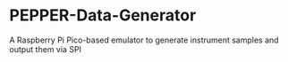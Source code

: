 # PEPPER-Data-Generator
A Raspberry Pi Pico-based emulator to generate instrument samples and output them via SPI
